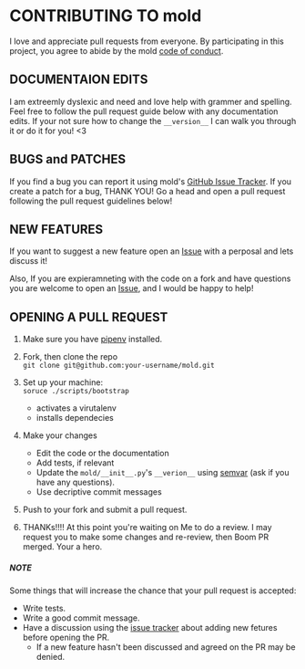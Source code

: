 # CONTRIBUTING TO mold
I love and appreciate pull requests from everyone. By participating in this project, you agree to abide by the mold 
[code of conduct](./CODE_OF_CONDUCT.md).  

## DOCUMENTAION EDITS
I am extreemly dyslexic and need and love help with grammer and spelling. Feel free to follow the pull 
request guide below with any documentation edits. If your not sure how to change the `__version__` I can 
walk you through it or do it for you! <3  

## BUGS and PATCHES
If you find a bug you can report it using mold's [GitHub Issue Tracker](https://github.com/slugbyte/mold/issues).
If you create a patch for a bug, THANK YOU! Go a head and open a pull request following the pull request guidelines below!   

## NEW FEATURES 
If you want to suggest a new feature open an [Issue](https://github.com/slugbyte/mold/issues) with a perposal
and lets discuss it!   

Also, If you are expieramneting with the code on a fork and have questions you are welcome to 
open an [Issue](https://github.com/slugbyte/mold/issues), and I would be happy to help!  

## OPENING A PULL REQUEST
1) Make sure you have [pipenv]() installed.  

2) Fork, then clone the repo  
`git clone git@github.com:your-username/mold.git`   

3) Set up your machine:    
`soruce ./scripts/bootstrap`    
    * activates a virutalenv   
    * installs dependecies  

4) Make your changes   
    * Edit the code or the documentation
    * Add tests, if relevant
    * Update the `mold/__init__.py`'s `__verion__` using [semvar](https://semver.org/) (ask if you have any questions).
    * Use decriptive commit messages  

5) Push to your fork and submit a pull request.  

6) THANKs!!!! At this point you're waiting on Me to do a review. I may request you to make some changes and re-review, then Boom 
PR merged. Your a hero.  

##### NOTE  
Some things that will increase the chance that your pull request is accepted:  
* Write tests.
* Write a good commit message.
* Have a discussion using the [issue tracker](https://github.com/slugbyte/mold/issues) about adding new fetures before opening the PR.
    * If a new feature hasn't been discussed and agreed on the PR may be denied. 
